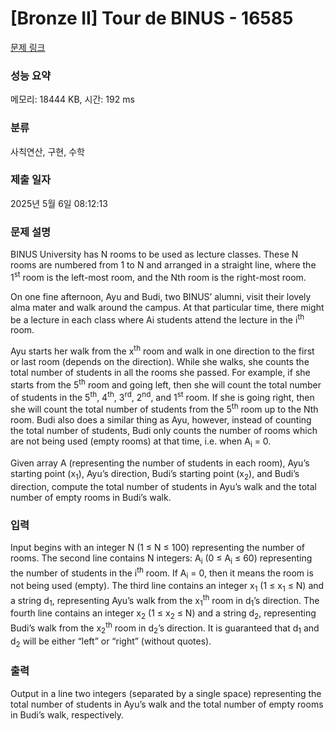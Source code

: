 # [Bronze II] Tour de BINUS - 16585 

[문제 링크](https://www.acmicpc.net/problem/16585) 

### 성능 요약

메모리: 18444 KB, 시간: 192 ms

### 분류

사칙연산, 구현, 수학

### 제출 일자

2025년 5월 6일 08:12:13

### 문제 설명

<p>BINUS University has N rooms to be used as lecture classes. These N rooms are numbered from 1 to N and arranged in a straight line, where the 1<sup>st</sup> room is the left-most room, and the Nth room is the right-most room.</p>

<p>On one fine afternoon, Ayu and Budi, two BINUS’ alumni, visit their lovely alma mater and walk around the campus. At that particular time, there might be a lecture in each class where Ai students attend the lecture in the i<sup>th</sup> room.</p>

<p>Ayu starts her walk from the x<sup>th</sup> room and walk in one direction to the first or last room (depends on the direction). While she walks, she counts the total number of students in all the rooms she passed. For example, if she starts from the 5<sup>th</sup> room and going left, then she will count the total number of students in the 5<sup>th</sup>, 4<sup>th</sup>, 3<sup>rd</sup>, 2<sup>nd</sup>, and 1<sup>st</sup> room. If she is going right, then she will count the total number of students from the 5<sup>th</sup> room up to the Nth room. Budi also does a similar thing as Ayu, however, instead of counting the total number of students, Budi only counts the number of rooms which are not being used (empty rooms) at that time, i.e. when A<sub>i</sub> = 0.</p>

<p>Given array A (representing the number of students in each room), Ayu’s starting point (x<sub>1</sub>), Ayu’s direction, Budi’s starting point (x<sub>2</sub>), and Budi’s direction, compute the total number of students in Ayu’s walk and the total number of empty rooms in Budi’s walk.</p>

### 입력 

 <p>Input begins with an integer N (1 ≤ N ≤ 100) representing the number of rooms. The second line contains N integers: A<sub>i</sub> (0 ≤ A<sub>i</sub> ≤ 60) representing the number of students in the i<sup>th</sup> room. If A<sub>i</sub> = 0, then it means the room is not being used (empty). The third line contains an integer x<sub>1</sub> (1 ≤ x<sub>1</sub> ≤ N) and a string d<sub>1</sub>, representing Ayu’s walk from the x<sub>1</sub><sup>th</sup> room in d<sub>1</sub>’s direction. The fourth line contains an integer x<sub>2</sub> (1 ≤ x<sub>2</sub> ≤ N) and a string d<sub>2</sub>, representing Budi’s walk from the x<sub>2</sub><sup>th</sup> room in d<sub>2</sub>’s direction. It is guaranteed that d<sub>1</sub> and d<sub>2</sub> will be either “left” or “right” (without quotes).</p>

### 출력 

 <p>Output in a line two integers (separated by a single space) representing the total number of students in Ayu’s walk and the total number of empty rooms in Budi’s walk, respectively.</p>

